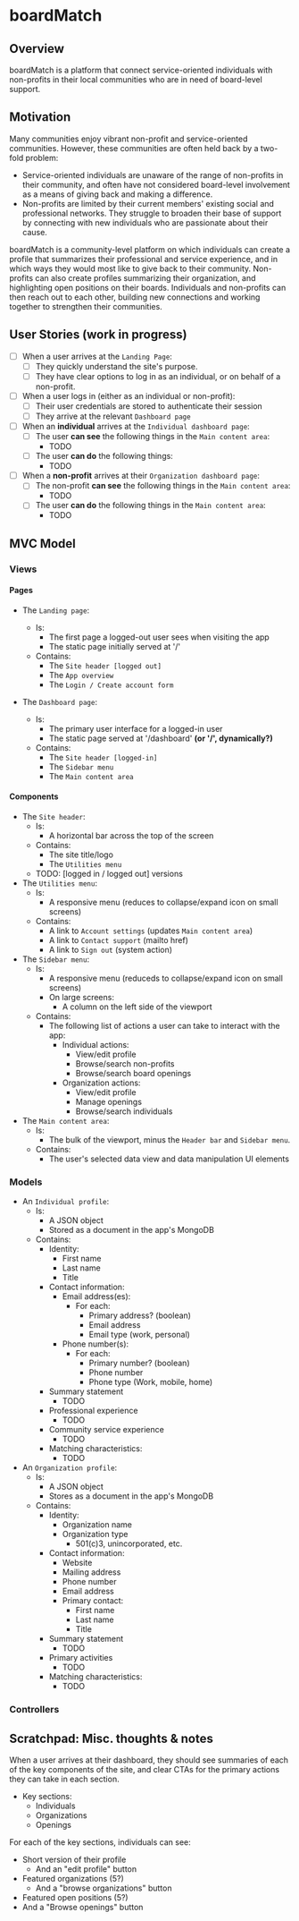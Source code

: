# boardMatch

## Overview

boardMatch is a platform that connect service-oriented individuals with
non-profits in their local communities who are in need of board-level support.

## Motivation

Many communities enjoy vibrant non-profit and service-oriented communities.
However, these communities are often held back by a two-fold problem:

* Service-oriented individuals are unaware of the range of non-profits in their
    community, and often have not considered board-level involvement as a means
    of giving back and making a difference.
* Non-profits are limited by their current members' existing social and
    professional networks. They struggle to broaden their base of support by
    connecting with new individuals who are passionate about their cause.

boardMatch is a community-level platform on which individuals can create a
profile that summarizes their professional and service experience, and in which
ways they would most like to give back to their community. Non-profits can also
create profiles summarizing their organization, and highlighting open positions
on their boards. Individuals and non-profits can then reach out to each other,
building new connections and working together to strengthen their communities.

## User Stories (work in progress)

* [ ] When a user arrives at the `Landing Page`:
  * [ ] They quickly understand the site's purpose.
  * [ ] They have clear options to log in as an individual, or on behalf of a
          non-profit.
* [ ] When a user logs in (either as an individual or non-profit):
  * [ ] Their user credentials are stored to authenticate their session
  * [ ] They arrive at the relevant `Dashboard page`
* [ ] When an **individual** arrives at the `Individual dashboard page`:
  * [ ] The user **can see** the following things in the `Main content area`:
    * TODO
  * [ ] The user **can do** the following things:  
    * TODO
* [ ] When a **non-profit** arrives at their `Organization dashboard page`:
  * [ ] The non-profit **can see** the following things in the `Main content area`:
    * TODO
  * [ ] The user **can do** the following things in the `Main content area`:  
    * TODO

## MVC Model

### Views

#### Pages

* The `Landing page`:
  * Is:
    * The first page a logged-out user sees when visiting the app
    * The static page initially served at '/'
  * Contains:
    * The `Site header [logged out]`
    * The `App overview`
    * The `Login / Create account form`

* The `Dashboard page`:
  * Is:
    * The primary user interface for a logged-in user
    * The static page served at '/dashboard' __(or '/', dynamically?)__
  * Contains:
    * The `Site header [logged-in]`
    * The `Sidebar menu`
    * The `Main content area`

#### Components

* The `Site header`:
  * Is:
    * A horizontal bar across the top of the screen
  * Contains:
    * The site title/logo
    * The `Utilities menu`
  * TODO: [logged in / logged out] versions
* The `Utilities menu`:
  * Is:
    * A responsive menu (reduces to collapse/expand icon on small screens)
  * Contains:
    * A link to `Account settings` (updates `Main content area`)
    * A link to `Contact support` (mailto href)
    * A link to `Sign out` (system action)
* The `Sidebar menu`:
  * Is:
    * A responsive menu (reduceds to collapse/expand icon on small screens)
    * On large screens:
      * A column on the left side of the viewport
  * Contains:
    * The following list of actions a user can take to interact with the app:
      * Individual actions:
        * View/edit profile
        * Browse/search non-profits
        * Browse/search board openings
      * Organization actions:
        * View/edit profile
        * Manage openings
        * Browse/search individuals
* The `Main content area`:
  * Is:
    * The bulk of the viewport, minus the `Header bar` and `Sidebar menu`.
  * Contains:
    * The user's selected data view and data manipulation UI elements

### Models

* An `Individual profile`:
  * Is:
    * A JSON object
    * Stored as a document in the app's MongoDB
  * Contains:
    * Identity:
      * First name
      * Last name
      * Title
    * Contact information:
      * Email address(es):
        * For each:
          * Primary address? (boolean)
          * Email address
          * Email type (work, personal)
      * Phone number(s):
        * For each: 
          * Primary number? (boolean)
          * Phone number
          * Phone type (Work, mobile, home)
    * Summary statement
      * TODO
    * Professional experience
      * TODO
    * Community service experience
      * TODO
    * Matching characteristics:
      * TODO
* An `Organization profile`:
  * Is:
    * A JSON object
    * Stores as a document in the app's MongoDB
  * Contains:
    * Identity:
      * Organization name
      * Organization type
        * 501(c)3, unincorporated, etc.
    * Contact information:
      * Website
      * Mailing address
      * Phone number
      * Email address
      * Primary contact:
        * First name
        * Last name
        * Title
    * Summary statement
      * TODO
    * Primary activities
      * TODO
    * Matching characteristics:
      * TODO

### Controllers




## Scratchpad: Misc. thoughts & notes

When a user arrives at their dashboard, they should see summaries of each of
the key components of the site, and clear CTAs for the primary actions they
can take in each section.

* Key sections:
  * Individuals
  * Organizations
  * Openings

For each of the key sections, individuals can see:
* Short version of their profile
  * And an "edit profile" button
* Featured organizations (5?)
  * And a "browse organizations" button
* Featured open positions (5?)
*   And a "Browse openings" button
